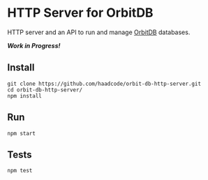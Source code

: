 # HTTP Server for OrbitDB

HTTP server and an API to run and manage [OrbitDB](https://github.com/orbitdb/orbit-db) databases.

***Work in Progress!***

## Install
```
git clone https://github.com/haadcode/orbit-db-http-server.git
cd orbit-db-http-server/
npm install
```

## Run
```
npm start
```

## Tests
```
npm test
```
